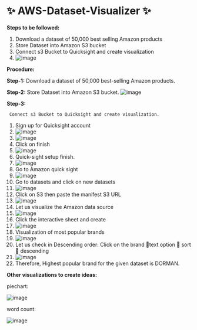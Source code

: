 # ✨ AWS-Dataset-Visualizer ✨
**Steps to be followed:**
1. Download a dataset of 50,000 best selling Amazon products
2. Store Dataset into Amazon S3 bucket
3. Connect s3 Bucket to Quicksight and create visualization
4. 
   ![image](https://github.com/20a31a0538/AWS-Dataset-Visualizer/assets/110081197/d7647415-5829-4e21-b5c5-037f1dc79f74)

**Procedure:**

**Step-1:**
     Download a dataset of 50,000 best-selling Amazon products.
       
**Step-2:**
     Store Dataset into Amazon S3 bucket.
     ![image](https://github.com/20a31a0538/AWS-Dataset-Visualizer/assets/110081197/0a570784-53ce-4047-9ab7-41c4e09a9c07)


**Step-3:**

     Connect s3 Bucket to Quicksight and create visualization.

   1. Sign up for Quicksight account
   2. ![image](https://github.com/20a31a0538/AWS-Dataset-Visualizer/assets/110081197/d00872cb-d150-4887-a1c7-77e0c28fd459)
   3. ![image](https://github.com/20a31a0538/AWS-Dataset-Visualizer/assets/110081197/90cf3ab3-f0ab-4d46-ba08-6453178f5462)
   4. Click on finish
   5. ![image](https://github.com/20a31a0538/AWS-Dataset-Visualizer/assets/110081197/b1c7c6d7-8476-47c6-9902-b89b19fe9811)
   6. Quick-sight setup finish.
   7. ![image](https://github.com/20a31a0538/AWS-Dataset-Visualizer/assets/110081197/e82f1e09-1293-4d9d-9c5b-d99decb13235)
   8. Go to Amazon quick sight
   9. ![image](https://github.com/20a31a0538/AWS-Dataset-Visualizer/assets/110081197/8262dfed-b91f-4eab-9cc8-db3e5e608e10)
   10. Go to datasets and click on new datasets
   11. ![image](https://github.com/20a31a0538/AWS-Dataset-Visualizer/assets/110081197/1d2111a1-9434-48e0-a028-05e2df1fe637)
   12. Click on S3 then paste the manifest S3 URL
   13. ![image](https://github.com/20a31a0538/AWS-Dataset-Visualizer/assets/110081197/03a949d1-637d-4433-ba76-f7d77b96046a)
   14. Let us visualize the Amazon data source
   15. ![image](https://github.com/20a31a0538/AWS-Dataset-Visualizer/assets/110081197/1861040a-25a5-4b6d-a140-ddec5fb3bcf5)
   16. Click the interactive sheet and create
   17. ![image](https://github.com/20a31a0538/AWS-Dataset-Visualizer/assets/110081197/c6016a3c-78c0-44b7-9ada-67b4e4fc23b3)
   18. Visualization of most popular brands
   19. ![image](https://github.com/20a31a0538/AWS-Dataset-Visualizer/assets/110081197/86922626-8c96-406d-b9ba-f57ee615a1dd)
   20. Let us check in Descending order: Click on the brand text option  sort  descending
   21. ![image](https://github.com/20a31a0538/AWS-Dataset-Visualizer/assets/110081197/4123cd9d-22f5-4d42-b836-68618ef8b9ce)
   22. Therefore, Highest popular brand for the given dataset is DORMAN.

**Other visualizations to create ideas:**

piechart:

![image](https://github.com/20a31a0538/AWS-Dataset-Visualizer/assets/110081197/6c8dbe4c-9614-427b-b734-48ada42fd471)

word count:

![image](https://github.com/20a31a0538/AWS-Dataset-Visualizer/assets/110081197/7195b163-f89d-4863-bf1f-5e19c297667f)
















   




     
   

     
    

     
